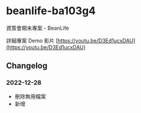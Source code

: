 # beanlife-ba103g4
資策會期末專案 - BeanLife

詳細專案 Demo 影片
[https://youtu.be/D3Ed1ucxDAU](https://youtu.be/D3Ed1ucxDAU)

## Changelog
### 2022-12-28
- 刪除無用檔案
- 新增 
